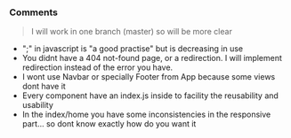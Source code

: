 ### Comments

> I will work in one branch (master) so will be more clear

* ";" in javascript is "a good practise" but is decreasing in use
* You didnt have a 404 not-found page, or a redirection. I will implement redirection instead of the error you have.
* I wont use Navbar or specially Footer from App because some views dont have it
* Every component have an index.js inside to facility the reusability and usability
* In the index/home you have some inconsistencies in the responsive part... so dont know exactly how do you want it